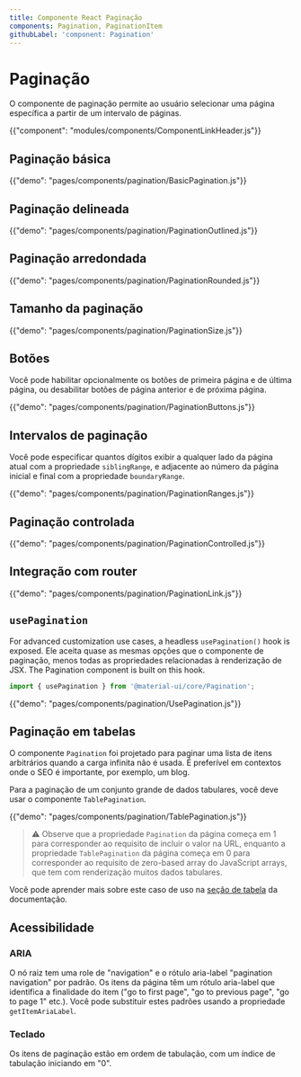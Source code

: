 ```yaml
---
title: Componente React Paginação
components: Pagination, PaginationItem
githubLabel: 'component: Pagination'
---
```


# Paginação

<p class="description">O componente de paginação permite ao usuário selecionar uma página específica a partir de um intervalo de páginas.</p>

{{"component": "modules/components/ComponentLinkHeader.js"}}

## Paginação básica

{{"demo": "pages/components/pagination/BasicPagination.js"}}

## Paginação delineada

{{"demo": "pages/components/pagination/PaginationOutlined.js"}}

## Paginação arredondada

{{"demo": "pages/components/pagination/PaginationRounded.js"}}

## Tamanho da paginação

{{"demo": "pages/components/pagination/PaginationSize.js"}}

## Botões

Você pode habilitar opcionalmente  os botões de primeira página e de última página, ou desabilitar botões de página anterior e de próxima página.

{{"demo": "pages/components/pagination/PaginationButtons.js"}}

## Intervalos de paginação

Você pode especificar quantos dígitos exibir a qualquer lado da página atual com a propriedade `siblingRange`, e adjacente ao número da página inicial e final com a propriedade `boundaryRange`.

{{"demo": "pages/components/pagination/PaginationRanges.js"}}

## Paginação controlada

{{"demo": "pages/components/pagination/PaginationControlled.js"}}

## Integração com router

{{"demo": "pages/components/pagination/PaginationLink.js"}}

## `usePagination`

For advanced customization use cases, a headless `usePagination()` hook is exposed. Ele aceita quase as mesmas opções que o componente de paginação, menos todas as propriedades relacionadas à renderização de JSX. The Pagination component is built on this hook.

```jsx
import { usePagination } from '@material-ui/core/Pagination';
```

{{"demo": "pages/components/pagination/UsePagination.js"}}

## Paginação em tabelas

O componente `Pagination` foi projetado para paginar uma lista de itens arbitrários quando a carga infinita não é usada. É preferível em contextos onde o SEO é importante, por exemplo, um blog.

Para a paginação de um conjunto grande de dados tabulares, você deve usar o componente `TablePagination`.

{{"demo": "pages/components/pagination/TablePagination.js"}}

> ⚠️ Observe que a propriedade `Pagination` da página começa em 1 para corresponder ao requisito de incluir o valor na URL, enquanto a propriedade `TablePagination` da página começa em 0 para corresponder ao requisito de zero-based array do JavaScript arrays, que tem com renderização muitos dados tabulares.

Você pode aprender mais sobre este caso de uso na [seção de tabela](/components/tables/#custom-pagination-options) da documentação.

## Acessibilidade

### ARIA

O nó raiz tem uma role de "navigation" e o rótulo aria-label "pagination navigation" por padrão. Os itens da página têm um rótulo aria-label que identifica a finalidade do item ("go to first page", "go to previous page", "go to page 1" etc.). Você pode substituir estes padrões usando a propriedade `getItemAriaLabel`.

### Teclado

Os itens de paginação estão em ordem de tabulação, com um índice de tabulação iniciando em "0".
